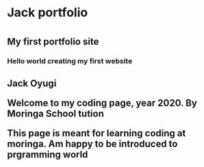 <h1>Jack portfolio<h1/>

<h2>My first portfolio site</h2>

<h3>Hello world creating my first website</h3>

<h2>Jack Oyugi</he>

<p>Welcome to my coding page, year 2020. By Moringa School tution</p>

<p>This page is meant for learning coding at moringa. Am happy to be introduced to prgramming world</p>
